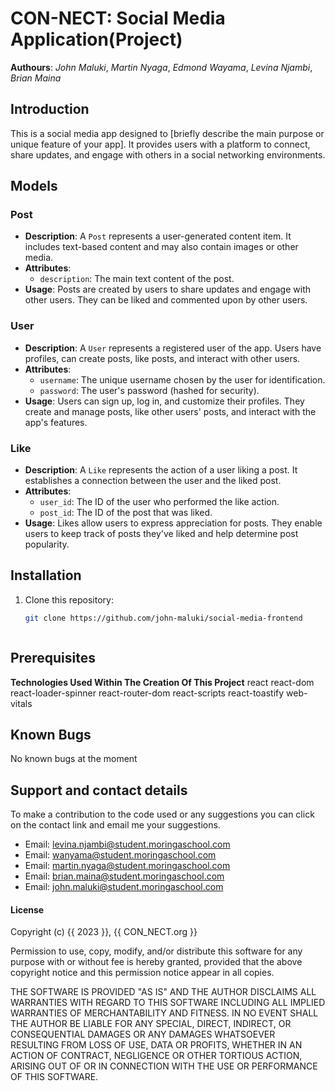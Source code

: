 # **CON-NECT**: Social Media Application(Project)
**Authours**: *John Maluki*, *Martin Nyaga*, *Edmond Wayama*, *Levina Njambi*, *Brian Maina*

## Introduction

This is a social media app designed to [briefly describe the main purpose or unique feature of your app]. It provides users with a platform to connect, share updates, and engage with others in a social networking environments.

## Models

### Post

- **Description**: A `Post` represents a user-generated content item. It includes text-based content and may also contain images or other media.
- **Attributes**:
  - `description`: The main text content of the post.
- **Usage**: Posts are created by users to share updates and engage with other users. They can be liked and commented upon by other users.

### User

- **Description**: A `User` represents a registered user of the app. Users have profiles, can create posts, like posts, and interact with other users.
- **Attributes**:
  - `username`: The unique username chosen by the user for identification.
  - `password`: The user's password (hashed for security).
- **Usage**: Users can sign up, log in, and customize their profiles. They create and manage posts, like other users' posts, and interact with the app's features.

### Like

- **Description**: A `Like` represents the action of a user liking a post. It establishes a connection between the user and the liked post.
- **Attributes**:
  - `user_id`: The ID of the user who performed the like action.
  - `post_id`: The ID of the post that was liked.
- **Usage**: Likes allow users to express appreciation for posts. They enable users to keep track of posts they've liked and help determine post popularity.


## Installation

1. Clone this repository:

   ```bash
   git clone https://github.com/john-maluki/social-media-frontend



## Prerequisites

**Technologies Used Within The Creation Of This Project**
    react
    react-dom
    react-loader-spinner
    react-router-dom
    react-scripts
    react-toastify
    web-vitals
    


## Known Bugs

No known bugs at the moment

## Support and contact details 

To make a contribution to the code used or any suggestions you can click on the contact link and email me your suggestions.

- Email: levina.njambi@student.moringaschool.com
- Email: wanyama@student.moringaschool.com
- Email: martin.nyaga@student.moringaschool.com
- Email: brian.maina@student.moringaschool.com
- Email: john.maluki@student.moringaschool.com

#### License
Copyright (c) {{ 2023 }}, {{ CON_NECT.org }}

Permission to use, copy, modify, and/or distribute this software for any
purpose with or without fee is hereby granted, provided that the above
copyright notice and this permission notice appear in all copies.

THE SOFTWARE IS PROVIDED "AS IS" AND THE AUTHOR DISCLAIMS ALL WARRANTIES WITH
REGARD TO THIS SOFTWARE INCLUDING ALL IMPLIED WARRANTIES OF MERCHANTABILITY AND
FITNESS. IN NO EVENT SHALL THE AUTHOR BE LIABLE FOR ANY SPECIAL, DIRECT,
INDIRECT, OR CONSEQUENTIAL DAMAGES OR ANY DAMAGES WHATSOEVER RESULTING FROM
LOSS OF USE, DATA OR PROFITS, WHETHER IN AN ACTION OF CONTRACT, NEGLIGENCE OR
OTHER TORTIOUS ACTION, ARISING OUT OF OR IN CONNECTION WITH THE USE OR
PERFORMANCE OF THIS SOFTWARE.